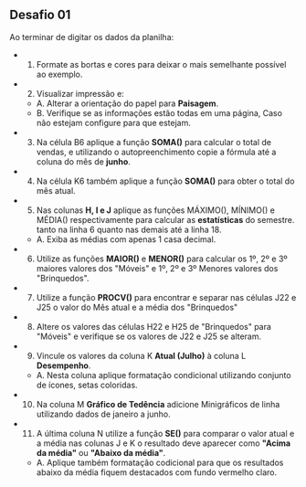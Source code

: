 ## Desafio 01

Ao terminar de digitar os dados da planilha:

- 1. Formate as bortas e cores para deixar o mais semelhante possível ao exemplo.
- 2. Visualizar impressão e:
  - A. Alterar a orientação do papel para **Paisagem**.
  - B. Verifique se as informações estão todas em uma página, Caso não estejam configure para que estejam.
- 3. Na célula B6 aplique a função **SOMA()** para calcular o total de vendas, e utilizando o autopreenchimento copie a fórmula até a coluna do mês de **junho**.
- 4. Na célula K6 também aplique a função **SOMA()** para obter o total do mês atual.
- 5. Nas colunas **H, I e J** aplique as funções MÁXIMO(), MÍNIMO() e MÉDIA() respectivamente para calcular as **estatísticas** do semestre. tanto na linha 6 quanto nas demais até a linha 18.
    - A. Exiba as médias com apenas 1 casa decimal.
- 6. Utilize as funções **MAIOR()** e **MENOR()** para calcular os 1º, 2º e 3º maiores valores dos "Móveis" e 1º, 2º e 3º Menores valores dos "Brinquedos".
- 7. Utilize a função **PROCV()** para encontrar e separar nas células J22 e J25 o valor do Mês atual e a média dos "Brinquedos"
- 8. Altere os valores das células H22 e H25 de "Brinquedos" para "Móveis" e verifique se os valores de J22 e J25 se alteram.
- 9. Vincule os valores da coluna K **Atual (Julho)** à coluna L **Desempenho**.
    - A. Nesta coluna aplique formatação condicional utilizando conjunto de ícones, setas coloridas.
- 10. Na coluna M **Gráfico de Tedência** adicione Minigráficos de linha utilizando dados de janeiro a junho.
- 11. A última coluna N utilize a função **SE()** para comparar o valor atual e a média nas colunas J e K o resultado deve aparecer como **"Acima da média"** ou **"Abaixo da média"**.
  - A. Aplique também formatação codicional para que os resultados abaixo da média fiquem destacados com fundo vermelho claro.